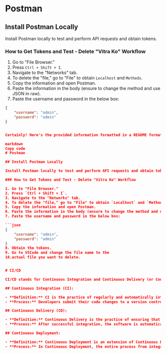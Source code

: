# Postman

## Install Postman Locally

Install Postman locally to test and perform API requests and obtain tokens.

### How to Get Tokens and Test - Delete "Vitra Ko" Workflow

1. Go to "File Browser."
2. Press `Ctrl + Shift + I`.
3. Navigate to the "Networks" tab.
4. To delete the "file," go to "File" to obtain `Localhost` and `Methods`.
5. Copy the information and open Postman.
6. Paste the information in the body (ensure to change the method and use JSON in raw).
7. Paste the username and password in the below box:

```json
{
    "username": "admin",
    "password": "admin"
}


Certainly! Here's the provided information formatted in a README format:

markdown
Copy code
# Postman

## Install Postman Locally

Install Postman locally to test and perform API requests and obtain tokens.

### How to Get Tokens and Test - Delete "Vitra Ko" Workflow

1. Go to "File Browser."
2. Press `Ctrl + Shift + I`.
3. Navigate to the "Networks" tab.
4. To delete the "file," go to "File" to obtain `Localhost` and `Methods`.
5. Copy the information and open Postman.
6. Paste the information in the body (ensure to change the method and use JSON in raw).
7. Paste the username and password in the below box:

```json
{
    "username": "admin",
    "password": "admin"
}
8. Obtain the tokens.
9. Go to VSCode and change the file name to the 
10.actual file you want to delete.


# CI/CD

CI/CD stands for Continuous Integration and Continuous Delivery (or Continuous Deployment), and it is a set of principles and practices in software development aimed at improving the efficiency, quality, and speed of software delivery.

## Continuous Integration (CI):

- **Definition:** CI is the practice of regularly and automatically integrating code changes from multiple contributors into a shared repository.
- **Process:** Developers submit their code changes to a version control system (e.g., Git) multiple times a day. Each time a change is submitted, an automated build and testing process is triggered to ensure that the new code integrates well with the existing codebase and does not introduce errors.

## Continuous Delivery (CD):

- **Definition:** Continuous Delivery is the practice of ensuring that the software is always in a releasable state, and it can be deployed to production at any time.
- **Process:** After successful integration, the software is automatically tested and packaged in a deployable form. While the release to production is not automatic in Continuous Delivery, the process is streamlined, and the software is ready for deployment with minimal manual intervention.

## Continuous Deployment:

- **Definition:** Continuous Deployment is an extension of Continuous Delivery where every change that passes automated testing is automatically deployed to production without manual intervention.
- **Process:** In Continuous Deployment, the entire process from integration to deployment is automated. Once the code passes all tests, it is automatically deployed to the production environment, making the release cycle even faster.
